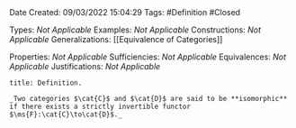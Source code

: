 <br />
<br />

Date Created: 09/03/2022 15:04:29
Tags: #Definition #Closed 

Types: _Not Applicable_
Examples: _Not Applicable_
Constructions: _Not Applicable_
Generalizations: [[Equivalence of Categories]]

Properties: _Not Applicable_
Sufficiencies: _Not Applicable_
Equivalences: _Not Applicable_
Justifications: _Not Applicable_

``` ad-Definition
title: Definition.

_Two categories $\cat{C}$ and $\cat{D}$ are said to be **isomorphic** if there exists a strictly invertible functor $\ms{F}:\cat{C}\to\cat{D}$._

```
